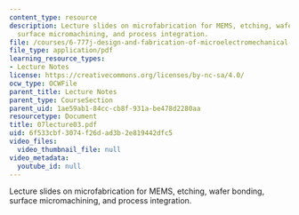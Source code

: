 ```yaml
---
content_type: resource
description: Lecture slides on microfabrication for MEMS, etching, wafer bonding,
  surface micromachining, and process integration.
file: /courses/6-777j-design-and-fabrication-of-microelectromechanical-devices-spring-2007/6f533cbf3074f26dad3b2e819442dfc5_07lecture03.pdf
file_type: application/pdf
learning_resource_types:
- Lecture Notes
license: https://creativecommons.org/licenses/by-nc-sa/4.0/
ocw_type: OCWFile
parent_title: Lecture Notes
parent_type: CourseSection
parent_uid: 1ae59ab1-84cc-cb8f-931a-be478d2280aa
resourcetype: Document
title: 07lecture03.pdf
uid: 6f533cbf-3074-f26d-ad3b-2e819442dfc5
video_files:
  video_thumbnail_file: null
video_metadata:
  youtube_id: null
---
```

Lecture slides on microfabrication for MEMS, etching, wafer bonding, surface micromachining, and process integration.